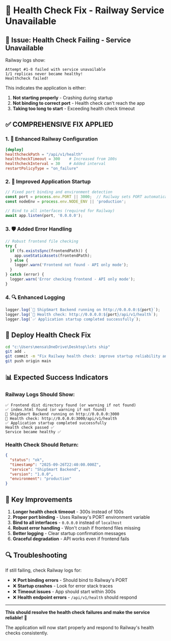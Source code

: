 # 🏥 Health Check Fix - Railway Service Unavailable

## 🐛 **Issue: Health Check Failing - Service Unavailable**

Railway logs show:
```
Attempt #1-8 failed with service unavailable
1/1 replicas never became healthy!
Healthcheck failed!
```

This indicates the application is either:
1. **Not starting properly** - Crashing during startup
2. **Not binding to correct port** - Health check can't reach the app
3. **Taking too long to start** - Exceeding health check timeout

## ✅ **COMPREHENSIVE FIX APPLIED**

### **1. 🔧 Enhanced Railway Configuration**
```toml
[deploy]
healthcheckPath = "/api/v1/health"
healthcheckTimeout = 300    # Increased from 100s
healthcheckInterval = 30    # Added interval
restartPolicyType = "on_failure"
```

### **2. 🚀 Improved Application Startup**
```typescript
// Fixed port binding and environment detection
const port = process.env.PORT || 3000;  // Railway sets PORT automatically
const nodeEnv = process.env.NODE_ENV || 'production';

// Bind to all interfaces (required for Railway)
await app.listen(port, '0.0.0.0');
```

### **3. 🛡️ Added Error Handling**
```typescript
// Robust frontend file checking
try {
  if (fs.existsSync(frontendPath)) {
    app.useStaticAssets(frontendPath);
  } else {
    logger.warn('Frontend not found - API only mode');
  }
} catch (error) {
  logger.warn('Error checking frontend - API only mode');
}
```

### **4. 🔍 Enhanced Logging**
```typescript
logger.log(`🚀 ShipSmart Backend running on http://0.0.0.0:${port}`);
logger.log(`🔗 Health check: http://0.0.0.0:${port}/api/v1/health`);
logger.log(`✅ Application startup completed successfully`);
```

## 🚀 **Deploy Health Check Fix**

```bash
cd "c:\Users\mensa\OneDrive\Desktop\lets ship"
git add .
git commit -m "Fix Railway health check: improve startup reliability and error handling"
git push origin main
```

## 📊 **Expected Success Indicators**

### **Railway Logs Should Show:**
```
✅ Frontend dist directory found (or warning if not found)
✅ index.html found (or warning if not found)
🚀 ShipSmart Backend running on http://0.0.0.0:3000
🔗 Health check: http://0.0.0.0:3000/api/v1/health
✅ Application startup completed successfully
Health check passed ✅
Service became healthy ✅
```

### **Health Check Should Return:**
```json
{
  "status": "ok",
  "timestamp": "2025-09-26T22:40:00.000Z",
  "service": "ShipSmart Backend",
  "version": "1.0.0",
  "environment": "production"
}
```

## 🎯 **Key Improvements**

1. **Longer health check timeout** - 300s instead of 100s
2. **Proper port binding** - Uses Railway's PORT environment variable
3. **Bind to all interfaces** - `0.0.0.0` instead of `localhost`
4. **Robust error handling** - Won't crash if frontend files missing
5. **Better logging** - Clear startup confirmation messages
6. **Graceful degradation** - API works even if frontend fails

## 🔍 **Troubleshooting**

If still failing, check Railway logs for:
- ❌ **Port binding errors** - Should bind to Railway's PORT
- ❌ **Startup crashes** - Look for error stack traces
- ❌ **Timeout issues** - App should start within 300s
- ❌ **Health endpoint errors** - `/api/v1/health` should respond

---

**This should resolve the health check failures and make the service reliable!** 🎉

The application will now start properly and respond to Railway's health checks consistently.
